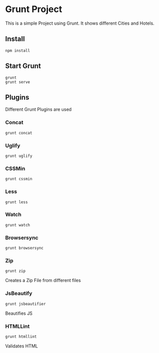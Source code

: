 # Grunt Project
This is a simple Project using Grunt. It shows different Cities and Hotels.

## Install
    npm install
## Start Grunt
    grunt
    grunt serve    
    
## Plugins
Different Grunt Plugins are used
### Concat
    grunt concat
### Uglify
    grunt uglify
### CSSMin
    grunt cssmin
### Less
    grunt less
### Watch
    grunt watch
### Browsersync
    grunt browsersync
### Zip
    grunt zip
Creates a Zip File from different files
    
### JsBeautify
    grunt jsbeautifier
Beautifies JS
### HTMLLint
    grunt htmllint
Validates HTML